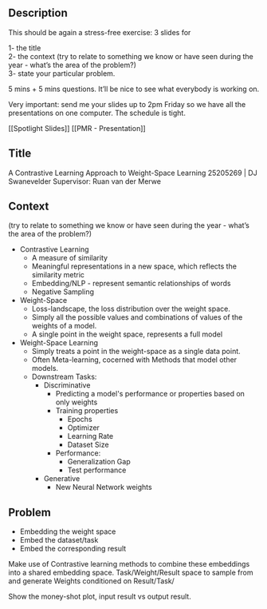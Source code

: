 ## Description
This should be again a stress-free exercise: 3 slides for  
  
1- the title  
2- the context (try to relate to something we know or have seen during the year - what’s the area of the problem?)  
3- state your particular problem.  
  
5 mins + 5 mins questions. It’ll be nice to see what everybody is working on.  
  
Very important: send me your slides up to 2pm Friday so we have all the presentations on one computer. The schedule is tight.

[[Spotlight Slides]]
[[PMR - Presentation]]

## Title
A Contrastive Learning Approach to Weight-Space Learning
25205269 | DJ Swanevelder
Supervisor: Ruan van der Merwe
## Context
(try to relate to something we know or have seen during the year - what’s the area of the problem?)  
- Contrastive Learning
	- A measure of similarity 
	- Meaningful representations in a new space, which reflects the similarity metric 
	- Embedding/NLP - represent semantic relationships of words 
	- Negative Sampling
- Weight-Space
	- Loss-landscape, the loss distribution over the weight space. 
	- Simply all the possible values and combinations of values of the weights of a model.
	- A single point in the weight space, represents a full model
- Weight-Space Learning
	- Simply treats a point in the weight-space as a single data point.
	- Often Meta-learning, cocerned with Methods that model other models. 
	- Downstream Tasks:
		- Discriminative
			- Predicting a model's performance or properties based on only weights
			- Training properties
				- Epochs
				- Optimizer
				- Learning Rate
				- Dataset Size
			- Performance:
				- Generalization Gap
				- Test performance
		- Generative
			- New Neural Network weights
## Problem
- Embedding the weight space
- Embed the dataset/task 
- Embed the corresponding result

Make use of Contrastive learning methods to combine these embeddings into a shared embedding space. Task/Weight/Result space to sample from and generate Weights conditioned on Result/Task/ 

Show the money-shot plot, input result vs output result. 


